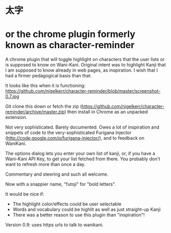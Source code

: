 太字
==

or the chrome plugin formerly known as character-reminder
=========================================================

A chrome plugin that will toggle highlight on characters that the user lists or
is supposed to know on Wani-Kani.  Original intent was to highlight
Kanji that I am supposed to know already in web pages, as inspiration.
I wish that I had a firmer pedagogical basis than that.

It looks like this when it is functioning: https://github.com/nigelkerr/character-reminder/blob/master/screenshot-0.7.jpg

Git clone this down or fetch the zip (https://github.com/nigelkerr/character-reminder/archive/master.zip) then install in Chrome
as an unpacked extension.

Not very sophisticated.  Barely documented. Owes a lot of inspiration
and snippets of code to the very-sophisticated Furigana Injector
(http://code.google.com/p/furigana-injector/), and to feedback on WaniKani.

The options dialog lets you enter your own list of kanji, or, if you
have a Wani-Kani API Key, to get your list fetched from there.  You
probably don't want to refresh more than once a day.

Commentary and steering and such all welcome.

Now with a snappier name, "futoji" for "bold letters".

It would be nice if:

* The highlight color/effects could be user selectable
* Words and vocabulary could be highlit as well as just straight-up Kanji
* There was a better reason to use this plugin than "inspiration"!


Version 0.9: uses https urls to talk to wanikani.
